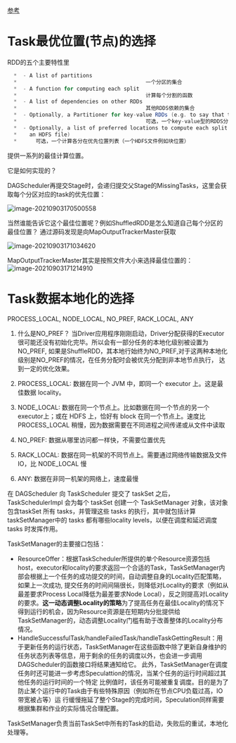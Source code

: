 [参考](https://mp.weixin.qq.com/s?__biz=MzIwMjA2MTk4Ng==&mid=2247485146&idx=1&sn=2d9cb26aa356baeaf1ced6054329acd0&chksm=96e52717a192ae013c26520f478d209fca557dc5ed9507b2d8b29123b9498bfc0b1f5e3412c3&scene=21#wechat_redirect)

# Task最优位置(节点)的选择

RDD的五个主要特性里

```scala
  *  - A list of partitions
  *                                         一个分区的集合
  *  - A function for computing each split
  *                                         计算每个分割的函数
  *  - A list of dependencies on other RDDs
  *                                         其他RDDS依赖的集合
  *  - Optionally, a Partitioner for key-value RDDs (e.g. to say that the RDD is hash-partitioned)
  *                                         可选，一个key-value型的RDDS分区（例如说RDD是哈希分区）
  *  - Optionally, a list of preferred locations to compute each split on (e.g. block locations for
  *    an HDFS file)
  *      可选，一个计算各分在优先位置列表（一个HDFS文件例如块位置）
```

提供一系列的最佳计算位置。

它是如何实现的？ 

DAGScheduler再提交Stage时，会递归提交父Stage的MissingTasks，这里会获取每个分区对应的task的优先位置：

![image-20210903170500558](https://piggo-picture.oss-cn-hangzhou.aliyuncs.com/image/image-20210903170500558.png)

当然谁能告诉它这个最佳位置呢？例如ShuffledRDD是怎么知道自己每个分区的最佳位置？ 通过源码发现是向MapOutputTrackerMaster获取

![image-20210903171034620](https://piggo-picture.oss-cn-hangzhou.aliyuncs.com/image/image-20210903171034620.png)

MapOutputTrackerMaster其实是按照文件大小来选择最佳位置的：
![image-20210903171214910](https://piggo-picture.oss-cn-hangzhou.aliyuncs.com/image/image-20210903171214910.png)

# Task数据本地化的选择

PROCESS_LOCAL, NODE_LOCAL, NO_PREF, RACK_LOCAL, ANY

1. 什么是NO_PREF？
     当Driver应用程序刚刚启动，Driver分配获得的Executor很可能还没有初始化完毕。所以会有一部分任务的本地化级别被设置为NO_PREF,
   如果是ShuffleRDD，其本地行始终为NO_PREF,对于这两种本地化级别是NO_PREF的情况，在任务分配时会被优先分配到非本地节点执行，
   达到一定的优化效果。

2. PROCESS_LOCAL: 数据在同一个 JVM 中，即同一个 executor 上。这是最佳数据 locality。

3. NODE_LOCAL: 数据在同一个节点上。比如数据在同一个节点的另一个 executor上；或在 HDFS 上，恰好有 block 在同一个节点上。速度比
               PROCESS_LOCAL 稍慢，因为数据需要在不同进程之间传递或从文件中读取

4. NO_PREF: 数据从哪里访问都一样快，不需要位置优先

5. RACK_LOCAL: 数据在同一机架的不同节点上。需要通过网络传输数据及文件 IO，比 NODE_LOCAL 慢

6. ANY: 数据在非同一机架的网络上，速度最慢

   

  在 DAGScheduler 向 TaskScheduler 提交了 taskSet 之后，TaskSchedulerImpl 会为每个 taskSet 创建一个
 TaskSetManager 对象，该对象包含taskSet 所有 tasks，并管理这些 tasks 的执行，其中就包括计算 taskSetManager中的 tasks 都有哪些locality levels，以便在调度和延迟调度 tasks 时发挥作用。

 TaskSetManager的主要接口包括：

- ResourceOffer：根据TaskScheduler所提供的单个Resource资源包括 host，executor和locality的要求返回一个合适的Task，TaskSetManager内部会根据上一个任务的成功提交的时间，自动调整自身的Locality匹配策略，如果上一次成功, 提交任务的时间间隔很长，则降低对Locality的要求（例如从最差要求Process Local降低为最差要求Node Local），反之则提高对Locality的要求。**这一动态调整Locality的策略**为了提高任务在最佳Locality的情况下得到运行的机会，因为Resource资源是在短期内分批提供给TaskSetManager的，动态调整Locality门槛有助于改善整体的Locality分布情况。
-  HandleSuccessfulTask/handleFailedTask/handleTaskGettingResult：用于更新任务的运行状态，TaskSetManager在这些函数中除了更新自身维护的任务状态列表等信息，用于剩余的任务的调度以外，也会进一步调用DAGScheduler的函数接口将结果通知给它。
   此外，TaskSetManager在调度任务时还可能进一步考虑Speculattion的情况，当某个任务的运行时间超过其他任务的运行时间的一个特定
   比例值时，该任务可能被重复调度。目的是为了防止某个运行中的Task由于有些特殊原因（例如所在节点CPU负载过高，IO带宽被占等）运
   行缓慢拖延了整个Stage的完成时间，Speculation同样需要根据集群和作业的实际情况合理配置。

 TaskSetManager负责当前TaskSet中所有的Task的启动，失败后的重试，本地化处理等。

